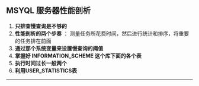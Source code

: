 ## MSYQL 服务器性能剖析

1. **只排查慢查询是不够的**
2. **性能剖析的两个步奏** ： 测量任务所花费时间，然后进行统计和排序，将重要的任务排在前面
3. **通过那个系统变量来设置慢查询的阈值**
4. **掌握好 INFORMATION_SCHEME 这个库下面的各个表**
5. **执行时间过长一般两个**
6. **利用USER_STATISTICS表**



------------

